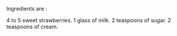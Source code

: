 Ingredients are :

4 to 5 sweet strawberries.
1 glass of milk.
2 teaspoons of sugar.
2 teaspoons of cream.